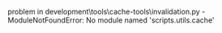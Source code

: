 problem in development\tools\cache-tools\invalidation.py - ModuleNotFoundError: No module named 'scripts.utils.cache'
